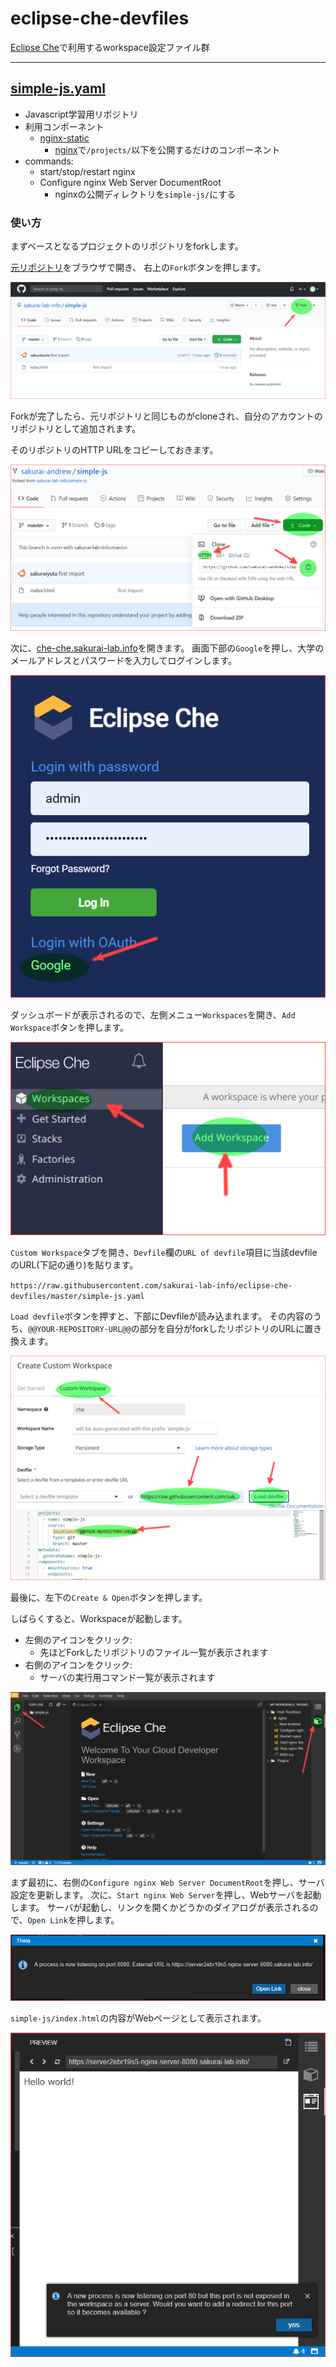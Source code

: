 # eclipse-che-devfiles

[Eclipse Che](https://www.eclipse.org/che/)で利用するworkspace設定ファイル群

---

## [simple-js.yaml](./simple-js.yaml)

- Javascript学習用リポジトリ
- 利用コンポーネント
  - [nginx-static](https://github.com/sakurai-lab-info/docker-images/tree/master/nginx-static)
    - [nginx](https://nginx.org/en/)で`/projects/`以下を公開するだけのコンポーネント
- commands:
  - start/stop/restart nginx
  - Configure nginx Web Server DocumentRoot
    - nginxの公開ディレクトリを`simple-js/`にする

### 使い方

まずベースとなるプロジェクトのリポジトリをforkします。

[元リポジトリ](https://github.com/sakurai-lab-info/simple-js)をブラウザで開き、
右上の`Fork`ボタンを押します。

![元リポジトリのForkボタンの位置](./images/github-fork-from-simpel-js-01.png)

Forkが完了したら、元リポジトリと同じものがcloneされ、自分のアカウントのリポジトリとして追加されます。

そのリポジトリのHTTP URLをコピーしておきます。

![元リポジトリのForkボタンの位置](./images/github-fork-from-simpel-js-02.png)

次に、[che-che.sakurai-lab.info](https://che-che.sakurai-lab.info)を開きます。
画面下部の`Google`を押し、大学のメールアドレスとパスワードを入力してログインします。

![Eclipse che ログイン画面](./images/che-login.png)

ダッシュボードが表示されるので、左側メニュー`Workspaces`を開き、`Add Workspace`ボタンを押します。

![Eclipse che Dashboard](./images/che-dashboard.png)

`Custom Workspace`タブを開き、`Devfile`欄の`URL of devfile`項目に当該devfileのURL(下記の通り)を貼ります。

`https://raw.githubusercontent.com/sakurai-lab-info/eclipse-che-devfiles/master/simple-js.yaml`

`Load devfile`ボタンを押すと、下部にDevfileが読み込まれます。
その内容のうち、`@@YOUR-REPOSITORY-URL@@`の部分を自分がforkしたリポジトリのURLに置き換えます。

![Eclipse che Workspaceの作成](./images/che-custom-workspace.png)

最後に、左下の`Create & Open`ボタンを押します。

しばらくすると、Workspaceが起動します。

- 左側のアイコンをクリック:
  - 先ほどForkしたリポジトリのファイル一覧が表示されます
- 右側のアイコンをクリック:
  - サーバの実行用コマンド一覧が表示されます

![Eclipse che Workspace画面](./images/che-workspace.png)

まず最初に、右側の`Configure nginx Web Server DocumentRoot`を押し、サーバ設定を更新します。
次に、`Start nginx Web Server`を押し、Webサーバを起動します。
サーバが起動し、リンクを開くかどうかのダイアログが表示されるので、`Open Link`を押します。

![nginx起動後のダイアログ](./images/nginx-open-link.png)

`simple-js/index.html`の内容がWebページとして表示されます。

![Webページプレビュー](./images/nginx-preview.png)
